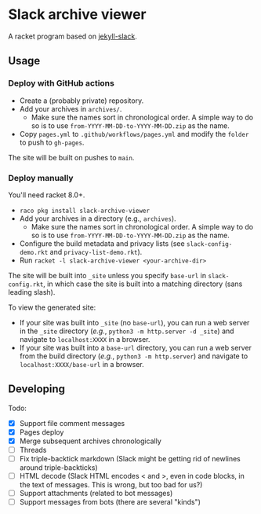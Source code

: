 # Slack archive viewer

A racket program based on [jekyll-slack](https://github.com/mdlincoln/jekyll-slack.git).

## Usage

### Deploy with GitHub actions

- Create a (probably private) repository.
- Add your archives in `archives/`.
  - Make sure the names sort in chronological order. A simple way to do so is to
    use `from-YYYY-MM-DD-to-YYYY-MM-DD.zip` as the name.
- Copy `pages.yml` to `.github/workflows/pages.yml` and modify the `folder` to
  push to `gh-pages`.

The site will be built on pushes to `main`.

### Deploy manually

You'll need racket 8.0+.

- `raco pkg install slack-archive-viewer`
- Add your archives in a directory (e.g., `archives`).
  - Make sure the names sort in chronological order. A simple way to do so is to
    use `from-YYYY-MM-DD-to-YYYY-MM-DD.zip` as the name.
- Configure the build metadata and privacy lists (see `slack-config-demo.rkt`
  and `privacy-list-demo.rkt`).
- Run `racket -l slack-archive-viewer <your-archive-dir>`

The site will be built into `_site` unless you specify `base-url` in
`slack-config.rkt`, in which case the site is built into a matching directory
(sans leading slash).

To view the generated site:
- If your site was built into `_site` (no `base-url`), you can run a web server
  in the `_site` directory (*e.g.*, `python3 -m http.server -d _site`) and
  navigate to `localhost:XXXX` in a browser.
- If your site was built into a `base-url` directory, you can run a web server
  from the build directory (*e.g.*, `python3 -m http.server`) and navigate to
  `localhost:XXXX/base-url` in a browser.

## Developing

Todo:

- [x] Support file comment messages
- [x] Pages deploy
- [x] Merge subsequent archives chronologically
- [ ] Threads
- [ ] Fix triple-backtick markdown (Slack might be getting rid of newlines around triple-backticks)
- [ ] HTML decode (Slack HTML encodes < and >, even in code blocks, in the text of messages. This is wrong, but too bad for us?)
- [ ] Support attachments (related to bot messages)
- [ ] Support messages from bots (there are several "kinds")
